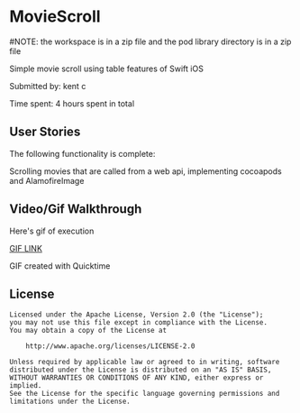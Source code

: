 # MovieScroll

#NOTE: the workspace is in a zip file and the pod library directory is in a zip file

Simple movie scroll using table features of Swift iOS

Submitted by: kent c

Time spent: 4 hours spent in total

## User Stories

The following functionality is complete:

Scrolling movies that are called from a web api, implementing cocoapods and AlamofireImage


## Video/Gif Walkthrough

Here's gif of execution

<a href='https://imgur.com/a/YgAmTKX' title='Video Walkthrough' width='' alt='Video Walkthrough' > GIF LINK </a>

GIF created with Quicktime



## License

    

    Licensed under the Apache License, Version 2.0 (the "License");
    you may not use this file except in compliance with the License.
    You may obtain a copy of the License at

        http://www.apache.org/licenses/LICENSE-2.0

    Unless required by applicable law or agreed to in writing, software
    distributed under the License is distributed on an "AS IS" BASIS,
    WITHOUT WARRANTIES OR CONDITIONS OF ANY KIND, either express or implied.
    See the License for the specific language governing permissions and
    limitations under the License.

